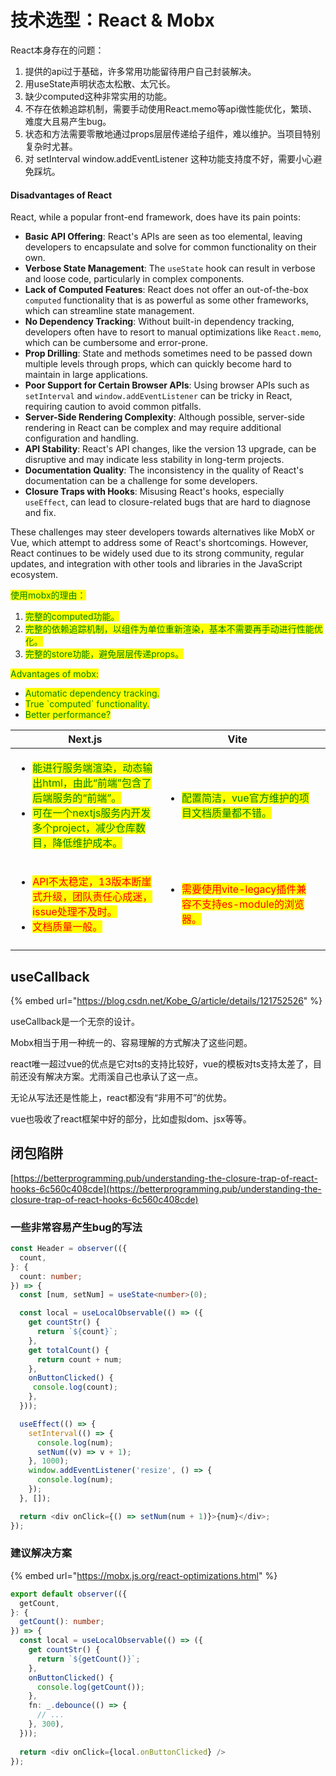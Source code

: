 # 技术选型：React & Mobx

React本身存在的问题：

1. 提供的api过于基础，许多常用功能留待用户自己封装解决。
2. 用useState声明状态太松散、太冗长。
3. 缺少computed这种非常实用的功能。
4. 不存在依赖追踪机制，需要手动使用React.memo等api做性能优化，繁琐、难度大且易产生bug。
5. 状态和方法需要零散地通过props层层传递给子组件，难以维护。当项目特别复杂时尤甚。
6. 对 setInterval window.addEventListener 这种功能支持度不好，需要小心避免踩坑。

#### Disadvantages of React

React, while a popular front-end framework, does have its pain points:

* **Basic API Offering**: React's APIs are seen as too elemental, leaving developers to encapsulate and solve for common functionality on their own.
* **Verbose State Management**: The `useState` hook can result in verbose and loose code, particularly in complex components.
* **Lack of Computed Features**: React does not offer an out-of-the-box `computed` functionality that is as powerful as some other frameworks, which can streamline state management.
* **No Dependency Tracking**: Without built-in dependency tracking, developers often have to resort to manual optimizations like `React.memo`, which can be cumbersome and error-prone.
* **Prop Drilling**: State and methods sometimes need to be passed down multiple levels through props, which can quickly become hard to maintain in large applications.
* **Poor Support for Certain Browser APIs**: Using browser APIs such as `setInterval` and `window.addEventListener` can be tricky in React, requiring caution to avoid common pitfalls.
* **Server-Side Rendering Complexity**: Although possible, server-side rendering in React can be complex and may require additional configuration and handling.
* **API Stability**: React's API changes, like the version 13 upgrade, can be disruptive and may indicate less stability in long-term projects.
* **Documentation Quality**: The inconsistency in the quality of React's documentation can be a challenge for some developers.
* **Closure Traps with Hooks**: Misusing React's hooks, especially `useEffect`, can lead to closure-related bugs that are hard to diagnose and fix.

These challenges may steer developers towards alternatives like MobX or Vue, which attempt to address some of React's shortcomings. However, React continues to be widely used due to its strong community, regular updates, and integration with other tools and libraries in the JavaScript ecosystem.

<mark style="color:green;">使用mobx的理由：</mark>

1. <mark style="color:green;">完整的computed功能。</mark>
2. <mark style="color:green;">完整的依赖追踪机制，以组件为单位重新渲染，基本不需要再手动进行性能优化。</mark>
3. <mark style="color:green;">完整的store功能，避免层层传递props。</mark>

<mark style="color:green;">Advantages of mobx:</mark>

* <mark style="color:green;">Automatic dependency tracking.</mark>
* <mark style="color:green;">True \`computed\` functionality.</mark>
* <mark style="color:green;">Better performance?</mark>

<table data-full-width="true"><thead><tr><th width="299.3333333333333">Next.js</th><th width="324">Vite</th><th></th></tr></thead><tbody><tr><td><ul><li><mark style="color:green;">能进行服务端渲染，动态输出html，由此“前端”包含了后端服务的“前端”。</mark></li><li><mark style="color:green;">可在一个nextjs服务内开发多个project，减少仓库数目，降低维护成本。</mark></li></ul></td><td><ul><li><mark style="color:green;">配置简洁，vue官方维护的项目文档质量都不错。</mark></li></ul></td><td></td></tr><tr><td><ul><li><mark style="color:red;">API不太稳定，13版本断崖式升级，团队责任心成迷，issue处理不及时。</mark></li><li><mark style="color:red;">文档质量一般。</mark></li></ul></td><td><ul><li><mark style="color:red;">需要使用vite-legacy插件兼容不支持es-module的浏览器。</mark></li></ul></td><td></td></tr><tr><td></td><td></td><td></td></tr></tbody></table>

## useCallback

{% embed url="https://blog.csdn.net/Kobe_G/article/details/121752526" %}

useCallback是一个无奈的设计。

Mobx相当于用一种统一的、容易理解的方式解决了这些问题。

react唯一超过vue的优点是它对ts的支持比较好，vue的模板对ts支持太差了，目前还没有解决方案。尤雨溪自己也承认了这一点。

无论从写法还是性能上，react都没有“非用不可”的优势。

vue也吸收了react框架中好的部分，比如虚拟dom、jsx等等。

## 闭包陷阱

[https://betterprogramming.pub/understanding-the-closure-trap-of-react-hooks-6c560c408cde](https://betterprogramming.pub/understanding-the-closure-trap-of-react-hooks-6c560c408cde)

### 一些非常容易产生bug的写法

```typescript
const Header = observer(({
  count,
}: {
  count: number;
}) => {
  const [num, setNum] = useState<number>(0);

  const local = useLocalObservable(() => ({
    get countStr() {
      return `${count}`;
    },
    get totalCount() {
      return count + num;
    },
    onButtonClicked() {
     console.log(count);
    },
  }));

  useEffect(() => {
    setInterval(() => {
      console.log(num);
      setNum((v) => v + 1);
    }, 1000);
    window.addEventListener('resize', () => {
      console.log(num);
    });
  }, []);

  return <div onClick={() => setNum(num + 1)}>{num}</div>;
});
```

### 建议解决方案

{% embed url="https://mobx.js.org/react-optimizations.html" %}

```typescript
export default observer(({
  getCount,
}: {
  getCount(): number;
}) => {
  const local = useLocalObservable(() => ({
    get countStr() {
      return `${getCount()}`;
    },
    onButtonClicked() {
      console.log(getCount());
    },
    fn: _.debounce(() => {
      // ...
    }, 300),
  }));
  
  return <div onClick={local.onButtonClicked} />
});
```
